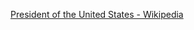 ﻿[President of the United States - Wikipedia](https://en.wikipedia.org/wiki/President_of_the_United_States)